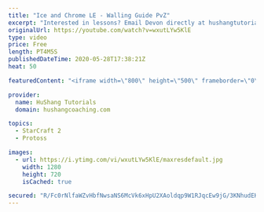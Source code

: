 ```yaml
---
title: "Ice and Chrome LE - Walling Guide PvZ"
excerpt: "Interested in lessons? Email Devon directly at hushangtutorials@outlook.com ------------------------------------------------------------------------------------------------------- Want to support HuShang Tutorials directly? Patreon is a website where you can contribute a monthly donation that will help"
originalUrl: https://youtube.com/watch?v=wxutLYw5KlE
type: video
price: Free
length: PT4M5S
publishedDateTime: 2020-05-28T17:38:21Z
heat: 50

featuredContent: "<iframe width=\"800\" height=\"500\" frameborder=\"0\" src=\"https://www.youtube.com/embed/wxutLYw5KlE\" allow=\"accelerometer; autoplay; encrypted-media; gyroscope; picture-in-picture\" allowfullscreen></iframe>"

provider:
  name: HuShang Tutorials
  domain: hushangcoaching.com

topics:
  - StarCraft 2
  - Protoss

images:
  - url: https://i.ytimg.com/vi/wxutLYw5KlE/maxresdefault.jpg
    width: 1280
    height: 720
    isCached: true

secured: "R/Fc0rNlfaWZvHbfNwsaNS6McVk6xHpU2XAoldqp9W1RJqcEw9jG/3KNhudEKoRiT1Y50y2Q3ufsICLlcnAdjDWZ7yAmrbN1ws/ye8vLkN7spwaRVVtkNsyS67pXi1V4KBq8AinL3p2exBB5AIoj/GLMgGZNoX90H+D7z53tpazP8WTBR7K/MMwU8262k9us2AOKAXAzKabyPYGqfi8NUkBVhtdWXAk5EjSN3Glj9dCtc96Asf7CoiRjVyAv+vb5+oqAdX86WCQzaA8GJKoU50qwtc/71LifIvER5znk0DWYM2pRwsAfXISv8JYIItgawPjxk+vYWGDpj0PxjsuaceTPg3tXoG6TlkTwyU3gnJc0f5BRxXDaCI/iGbB/D7xT5fXNpElaLL7s+4ZLtnI7wnj5DvVwoidxXKi+tPgrH5s=;lGchOWGY8S7U5V6/27ztvA=="
---
```


